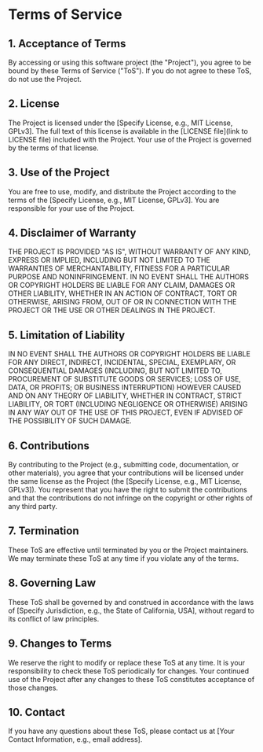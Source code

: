 # Terms of Service

## 1. Acceptance of Terms

 By accessing or using this software project (the "Project"), you agree to be bound by these Terms of Service ("ToS"). If you do not agree to these ToS, do not use the Project.

## 2. License

 The Project is licensed under the [Specify License, e.g., MIT License, GPLv3].  The full text of this license is available in the [LICENSE file](link to LICENSE file) included with the Project.  Your use of the Project is governed by the terms of that license.

## 3. Use of the Project

 You are free to use, modify, and distribute the Project according to the terms of the [Specify License, e.g., MIT License, GPLv3].  You are responsible for your use of the Project.

## 4. Disclaimer of Warranty

 THE PROJECT IS PROVIDED "AS IS", WITHOUT WARRANTY OF ANY KIND, EXPRESS OR IMPLIED, INCLUDING BUT NOT LIMITED TO THE WARRANTIES OF MERCHANTABILITY, FITNESS FOR A PARTICULAR PURPOSE AND NONINFRINGEMENT. IN NO EVENT SHALL THE AUTHORS OR COPYRIGHT HOLDERS BE LIABLE FOR ANY CLAIM, DAMAGES OR OTHER LIABILITY, WHETHER IN AN ACTION OF CONTRACT, TORT OR OTHERWISE, ARISING FROM, OUT OF OR IN CONNECTION WITH THE PROJECT OR THE USE OR OTHER DEALINGS IN THE PROJECT.

## 5. Limitation of Liability

 IN NO EVENT SHALL THE AUTHORS OR COPYRIGHT HOLDERS BE LIABLE FOR ANY DIRECT, INDIRECT, INCIDENTAL, SPECIAL, EXEMPLARY, OR CONSEQUENTIAL DAMAGES (INCLUDING, BUT NOT LIMITED TO, PROCUREMENT OF SUBSTITUTE GOODS OR SERVICES; LOSS OF USE, DATA, OR PROFITS; OR BUSINESS INTERRUPTION) HOWEVER CAUSED AND ON ANY THEORY OF LIABILITY, WHETHER IN CONTRACT, STRICT LIABILITY, OR TORT (INCLUDING NEGLIGENCE OR OTHERWISE) ARISING IN ANY WAY OUT OF THE USE OF THIS PROJECT, EVEN IF ADVISED OF THE POSSIBILITY OF SUCH DAMAGE.

## 6. Contributions

 By contributing to the Project (e.g., submitting code, documentation, or other materials), you agree that your contributions will be licensed under the same license as the Project (the [Specify License, e.g., MIT License, GPLv3]). You represent that you have the right to submit the contributions and that the contributions do not infringe on the copyright or other rights of any third party.

## 7. Termination

 These ToS are effective until terminated by you or the Project maintainers.  We may terminate these ToS at any time if you violate any of the terms.

## 8. Governing Law

 These ToS shall be governed by and construed in accordance with the laws of [Specify Jurisdiction, e.g., the State of California, USA], without regard to its conflict of law principles.

## 9. Changes to Terms

 We reserve the right to modify or replace these ToS at any time.  It is your responsibility to check these ToS periodically for changes.  Your continued use of the Project after any changes to these ToS constitutes acceptance of those changes.

## 10. Contact

 If you have any questions about these ToS, please contact us at [Your Contact Information, e.g., email address].
